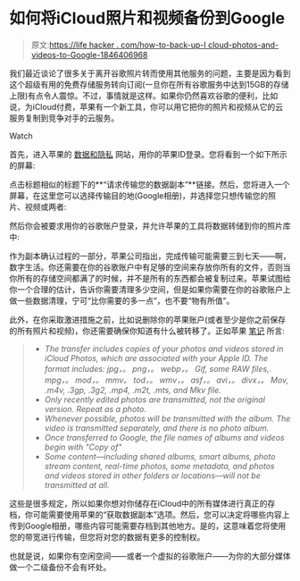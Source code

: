 # 如何将iCloud照片和视频备份到Google

> 原文:[https://life hacker . com/how-to-back-up-I cloud-photos-and-videos-to-Google-1846406968](https://lifehacker.com/how-to-back-up-icloud-photos-and-videos-to-google-1846406968)

我们最近谈论了很多关于离开谷歌照片转而使用其他服务的问题，主要是因为看到这个超级有用的免费存储服务转向订阅(一旦你在所有谷歌服务中达到15GB的存储上限)有点令人震惊。不过，事情就是这样。如果你仍然喜欢谷歌的便利，比如说，为iCloud付费，苹果有一个新工具，你可以用它把你的照片和视频从它的云服务复制到竞争对手的云服务。

Watch

首先，进入苹果的 [数据和隐私](https://privacy.apple.com/) 网站，用你的苹果ID登录。您将看到一个如下所示的屏幕:

点击标题相似的标题下的**“请求传输您的数据副本”**链接。然后，您将进入一个屏幕，在这里您可以选择传输目的地(Google相册)，并选择您只想传输您的照片、视频或两者:

然后你会被要求用你的谷歌账户登录，并允许苹果的工具将数据转储到你的照片库中:

作为副本确认过程的一部分，苹果公司指出，完成传输可能需要三到七天——啊，数字生活。你还需要在你的谷歌账户中有足够的空间来存放你所有的文件，否则当你所有的存储空间都满了的时候，并不是所有的东西都会被复制过来。苹果试图给你一个合理的估计，告诉你需要清理多少空间，但是如果你需要在你的谷歌账户上做一些数据清理，宁可“比你需要的多一点”，也不要“物有所值”。

此外，在你采取激进措施之前，比如说删除你的苹果账户(或者至少是你之前保存的所有照片和视频)，你还需要确保你知道有什么被转移了。正如苹果 [笔记](https://support.apple.com/en-us/HT208514) 所言:

> *   *The transfer includes copies of your photos and videos stored in iCloud Photos, which are associated with your Apple ID. The format includes: jpg，。 png，。 webp，。 Gif, some RAW files,. mpg，。 mod，。 mmv。 tod，。 wmv，。 asf，。 avi，。 divx，。 Mov, .m4v, .3gp, .3g2, .mp4, .m2t, .mts, and Mkv file.*
> *   *Only recently edited photos are transmitted, not the original version. Repeat as a photo.*
> *   *Whenever possible, photos will be transmitted with the album. The video is transmitted separately, and there is no photo album.*
> *   *Once transferred to Google, the file names of albums and videos begin with "Copy of"*
> *   *Some content—including shared albums, smart albums, photo stream content, real-time photos, some metadata, and photos and videos stored in other folders or locations—will not be transmitted at all.*

这些是很多规定，所以如果你想对你储存在iCloud中的所有媒体进行真正的存档，你可能需要使用苹果的“获取数据副本”选项。然后，您可以决定将哪些内容上传到Google相册，哪些内容可能需要存档到其他地方。是的，这意味着您将使用您的带宽进行传输，但您将对您的数据有更多的控制权。

也就是说，如果你有空闲空间——或者一个虚拟的谷歌账户——为你的大部分媒体做一个二级备份不会有坏处。